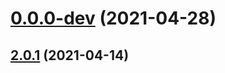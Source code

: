 # [0.0.0-dev](https://github.com/AlexRogalskiy/github-action-random-quote/compare/v2.0.1...v0.0.0-dev) (2021-04-28)



## [2.0.1](https://github.com/AlexRogalskiy/github-action-random-quote/compare/2.0.1...v2.0.1) (2021-04-14)



